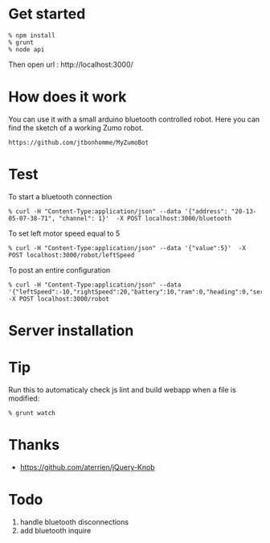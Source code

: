 # Get started

    % npm install
    % grunt
    % node api

Then open url :
    http://localhost:3000/

# How does it work

You can use it with a small arduino bluetooth controlled robot.
Here you can find the sketch of a working Zumo robot.

    https://github.com/jtbonhomme/MyZumoBot

# Test

To start a bluetooth connection

    % curl -H "Content-Type:application/json" --data '{"address": "20-13-05-07-38-71", "channel": 1}'  -X POST localhost:3000/bluetooth

To set left motor speed equal to 5

    % curl -H "Content-Type:application/json" --data '{"value":5}'  -X POST localhost:3000/robot/leftSpeed

To post an entire configuration

    % curl -H "Content-Type:application/json" --data '{"leftSpeed":-10,"rightSpeed":20,"battery":10,"ram":0,"heading":0,"servoPos":0,"distance":32}'  -X POST localhost:3000/robot

# Server installation

    

# Tip

Run this to automaticaly check js lint and build webapp when a file is modified:

    % grunt watch

# Thanks

* https://github.com/aterrien/jQuery-Knob

# Todo

1. handle bluetooth disconnections
2. add bluetooth inquire
